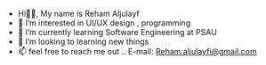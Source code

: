 - Hi👋🏻, My name is Reham Aljulayf
- 👀 I’m interested in UI/UX design , programming
- 🌱 I’m currently learning Software Engineering at PSAU
- 💞️ I’m looking to learning new things 
- 📫 feel free to reach me out .. E-mail: Reham.aljulayfi@gmail.com

<!---
RehamMan2/RehamMan2 is a ✨ special ✨ repository because its `README.md` (this file) appears on your GitHub profile.
You can click the Preview link to take a look at your changes.
--->
